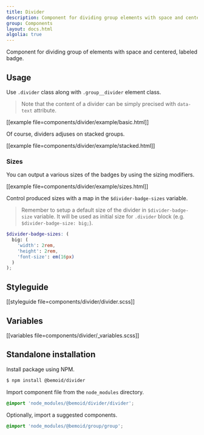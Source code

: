 ```yaml
---
title: Divider
description: Component for dividing group elements with space and centered, labeled badge.
group: Components
layout: docs.html
algolia: true
---
```


Component for dividing group of elements with space and centered, labeled badge.

## Usage

Use `.divider` class along with `.group__divider` element class.

> Note that the content of a divider can be simply precised with `data-text` attribute.

[[example file=components/divider/example/basic.html]]

Of course, dividers adjuses on stacked groups.

[[example file=components/divider/example/stacked.html]]

### Sizes

You can output a various sizes of the badges by using the sizing modifiers.

[[example file=components/divider/example/sizes.html]]

Control produced sizes with a map in the `$divider-badge-sizes` variable.

> Remember to setup a default size of the divider in `$divider-badge-size` variable. It will be used as initial size for `.divider` block (e.g. `$divider-badge-size: big;`).

```scss
$divider-badge-sizes: (
  big: (
    'width': 2rem,
    'height': 2rem,
    'font-size': em(16px)
  )
);
```

## Styleguide

[[styleguide file=components/divider/divider.scss]]

## Variables

[[variables file=components/divider/_variables.scss]]

## Standalone installation

Install package using NPM.

```bash
$ npm install @bemoid/divider
```

Import component file from the `node_modules` directory.

```scss
@import 'node_modules/@bemoid/divider/divider';
```

Optionally, import a suggested components.

```scss
@import 'node_modules/@bemoid/group/group';
```
